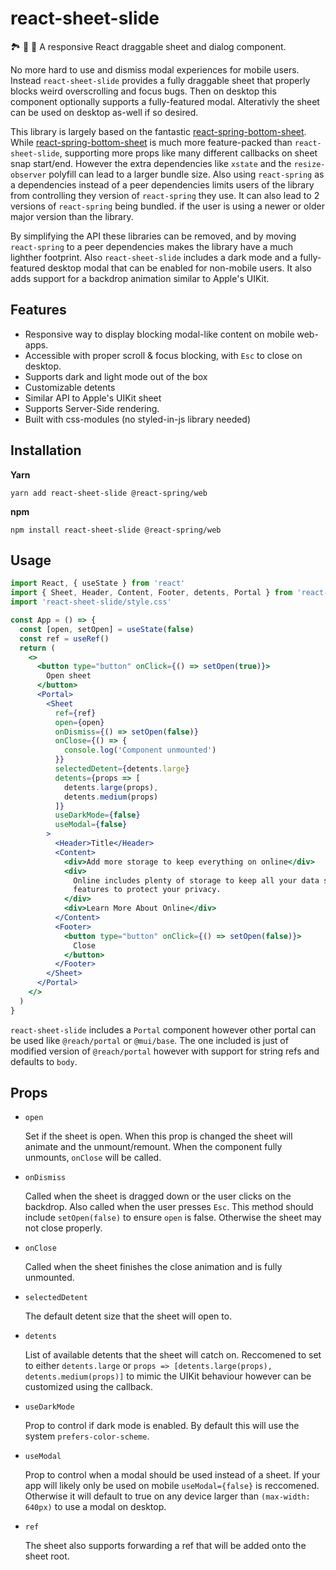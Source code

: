 # react-sheet-slide

🏞️ 🎢 🛝 A responsive React draggable sheet and dialog component.

No more hard to use and dismiss modal experiences for mobile users.
Instead `react-sheet-slide` provides a fully draggable sheet
that properly blocks weird overscrolling and focus bugs.  Then on desktop
this component optionally supports a fully-featured modal.
Alterativly the sheet can be used on desktop as-well if so desired.

This library is largely based on the fantastic [react-spring-bottom-sheet](https://github.com/stipsan/react-spring-bottom-sheet).  While [react-spring-bottom-sheet](https://github.com/stipsan/react-spring-bottom-sheet) is much more feature-packed than `react-sheet-slide`, supporting more props like many different callbacks on sheet snap start/end.
However the extra dependencies like `xstate` and the `resize-observer` polyfill can lead to a larger bundle size.
Also using `react-spring` as a dependencies instead of a peer dependencies limits users of the library from
controlling they version of `react-spring` they use. It can also lead to 2 versions of `react-spring` being bundled.
if the user is using a newer or older major version than the library.

By simplifying the API these libraries can be removed, and by moving `react-spring` to a peer dependencies
makes the library have a much lighther footprint.  Also `react-sheet-slide` includes a
dark mode and a fully-featured desktop modal that can be enabled for non-mobile users.
It also adds support for a backdrop animation similar to Apple's UIKit.

## Features

- Responsive way to display blocking modal-like content on mobile web-apps.
- Accessible with proper scroll & focus blocking, with `Esc` to close on desktop.
- Supports dark and light mode out of the box
- Customizable detents
- Similar API to Apple's UIKit sheet
- Supports Server-Side rendering.
- Built with css-modules (no styled-in-js library needed)


## Installation

**Yarn**

```yarn
yarn add react-sheet-slide @react-spring/web
```

**npm**

```npm
npm install react-sheet-slide @react-spring/web
```

## Usage

```jsx
import React, { useState } from 'react'
import { Sheet, Header, Content, Footer, detents, Portal } from 'react-sheet-slide'
import 'react-sheet-slide/style.css'

const App = () => {
  const [open, setOpen] = useState(false)
  const ref = useRef()
  return (
    <>
      <button type="button" onClick={() => setOpen(true)}>
        Open sheet
      </button>
      <Portal>
        <Sheet
          ref={ref}
          open={open}
          onDismiss={() => setOpen(false)}
          onClose={() => {
            console.log('Component unmounted')
          }}
          selectedDetent={detents.large}
          detents={props => [
            detents.large(props),
            detents.medium(props)
          ]}
          useDarkMode={false}
          useModal={false}
        >
          <Header>Title</Header>
          <Content>
            <div>Add more storage to keep everything on online</div>
            <div>
              Online includes plenty of storage to keep all your data safe and
              features to protect your privacy.
            </div>
            <div>Learn More About Online</div>
          </Content>
          <Footer>
            <button type="button" onClick={() => setOpen(false)}>
              Close
            </button>
          </Footer>
        </Sheet>
      </Portal>
    </>
  )
}
```

`react-sheet-slide` includes a `Portal` component however other portal can be used like
`@reach/portal` or `@mui/base`.  The one included is just of modified version of `@reach/portal` however with support for string refs and defaults to `body`.

## Props

- `open`

  Set if the sheet is open.  When this prop is changed the sheet
  will animate and the unmount/remount.  When the component fully unmounts, `onClose` will be called.

- `onDismiss`

  Called when the sheet is dragged down or the user clicks on the backdrop.  Also called when the user presses `Esc`.
  This method should include `setOpen(false)` to ensure `open` is false.  Otherwise the sheet may not close properly.

- `onClose`

  Called when the sheet finishes the close animation and is fully unmounted.

- `selectedDetent`

  The default detent size that the sheet will open to.

- `detents`

  List of available detents that the sheet will catch on.  Reccomened to set to either `detents.large` or `props => [detents.large(props), detents.medium(props)]`
  to mimic the UIKit behaviour however can be customized using the callback.

- `useDarkMode`

  Prop to control if dark mode is enabled.  By default this will use the system `prefers-color-scheme`.

- `useModal`

  Prop to control when a modal should be used instead of a sheet.  If your app will likely only be used on mobile `useModal={false}` is reccomened.
  Otherwise it will default to true on any device larger than `(max-width: 640px)` to use a modal on desktop.

- `ref`

  The sheet also supports forwarding a ref that will be added onto the sheet root.
